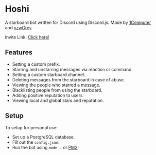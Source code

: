 # Hoshi

A starboard bot written for Discord using Discord.js.
Made by [1Computer](https://github.com/1computer1) and [vzwGrey](https://github.com/vzwGrey).

Invite Link: [Click here!](https://discordapp.com/oauth2/authorize?permissions=93184&scope=bot&client_id=341715769035456515)

## Features

- Setting a custom prefix.
- Starring and unstarring messages via reaction or command.
- Setting a custom starboard channel.
- Deleting messages from the starboard in case of abuse.
- Viewing the people who starred a message.
- Blacklisting people from using the starboard.
- Adding positive reputation to users.
- Viewing local and global stars and reputation.

## Setup

To setup for personal use:
- Set up a PostgreSQL database.
- Fill out the `config.json`.
- Run the bot using `node .` or [PM2](http://pm2.keymetrics.io/)!
